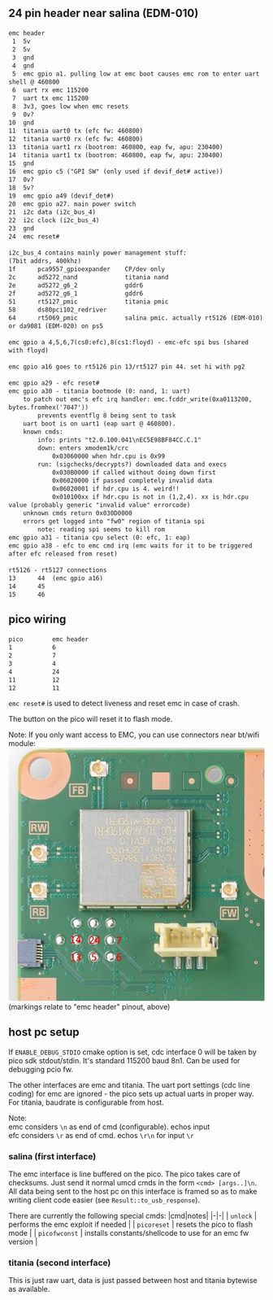## 24 pin header near salina (EDM-010)
```
emc header
 1  5v
 2  5v
 3  gnd
 4  gnd
 5  emc gpio a1. pulling low at emc boot causes emc rom to enter uart shell @ 460800
 6  uart rx emc 115200
 7  uart tx emc 115200
 8  3v3, goes low when emc resets
 9  0v?
10  gnd
11  titania uart0 tx (efc fw: 460800)
12  titania uart0 rx (efc fw: 460800)
13  titania uart1 rx (bootrom: 460800, eap fw, apu: 230400)
14  titania uart1 tx (bootrom: 460800, eap fw, apu: 230400)
15  gnd
16  emc gpio c5 ("GPI SW" (only used if devif_det# active))
17  0v?
18  5v?
19  emc gpio a49 (devif_det#)
20  emc gpio a27. main power switch
21  i2c data (i2c_bus_4)
22  i2c clock (i2c_bus_4)
23  gnd
24  emc reset#

i2c_bus_4 contains mainly power management stuff:
(7bit addrs, 400khz)
1f      pca9557_gpioexpander    CP/dev only
2c      ad5272_nand             titania nand
2e      ad5272_g6_2             gddr6
2f      ad5272_g6_1             gddr6
51      rt5127_pmic             titania pmic
58      ds80pci102_redriver
64      rt5069_pmic             salina pmic. actually rt5126 (EDM-010) or da9081 (EDM-020) on ps5

emc gpio a 4,5,6,7(cs0:efc),8(cs1:floyd) - emc-efc spi bus (shared with floyd)

emc gpio a16 goes to rt5126 pin 13/rt5127 pin 44. set hi with pg2

emc gpio a29 - efc reset#
emc gpio a30 - titania bootmode (0: nand, 1: uart)
    to patch out emc's efc irq handler: emc.fcddr_write(0xa0113200, bytes.fromhex('7047'))
        prevents eventflg 8 being sent to task
    uart boot is on uart1 (eap uart @ 460800).
    known cmds:
        info: prints "t2.0.100.041\nEC5E98BF84CC.C.1"
        down: enters xmodem1k/crc
            0x03060000 when hdr.cpu is 0x99
        run: (sigchecks/decrypts?) downloaded data and execs
            0x030B0000 if called without doing down first
            0x06020000 if passed completely invalid data
            0x06020001 if hdr.cpu is 4. weird!!
            0x010100xx if hdr.cpu is not in (1,2,4). xx is hdr.cpu value (probably generic "invalid value" errorcode)
    unknown cmds return 0x030D0000
    errors get logged into "fw0" region of titania spi
        note: reading spi seems to kill rom
emc gpio a31 - titania cpu select (0: efc, 1: eap)
emc gpio a38 - efc to emc cmd irq (emc waits for it to be triggered after efc released from reset)

rt5126 - rt5127 connections
13      44  (emc gpio a16)
14      45
15      46
```

## pico wiring
```
pico        emc header
1           6
2           7
3           4
4           24
11          12
12          11
```
`emc reset#` is used to detect liveness and reset emc in case of crash.

The button on the pico will reset it to flash mode.

Note: If you only want access to EMC, you can use connectors near bt/wifi module:  
![emc_header_dupe_near_wifi](notes/emc_header_dupe_near_wifi.jpg)  
(markings relate to "emc header" pinout, above)

## host pc setup
If `ENABLE_DEBUG_STDIO` cmake option is set, cdc interface 0 will be taken by pico sdk stdout/stdin. It's standard 115200 baud 8n1. Can be used for debugging pcio fw.

The other interfaces are emc and titania. The uart port settings (cdc line coding) for emc are ignored - the pico sets up actual uarts in proper way. For titania, baudrate is configurable from host.

Note:  
emc considers `\n` as end of cmd (configurable). echos input  
efc considers `\r` as end of cmd. echos `\r\n` for input `\r`

### salina (first interface)
The emc interface is line buffered on the pico. The pico takes care of checksums. Just send it normal umcd cmds in the form `<cmd> [args..]\n`. All data being sent to the host pc on this interface is framed so as to make writing client code easier (see `Result::to_usb_response`).

There are currently the following special cmds:
|cmd|notes|
|-|-|
| `unlock` | performs the emc exploit if needed |
| `picoreset` | resets the pico to flash mode |
| `picofwconst` | installs constants/shellcode to use for an emc fw version |
### titania (second interface)
This is just raw uart, data is just passed between host and titania bytewise as available.
